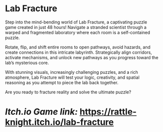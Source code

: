 # **Lab Fracture**

Step into the mind-bending world of Lab Fracture, a captivating puzzle game created in just 48 hours! Navigate a stranded scientist through a warped and fragmented laboratory where each room is a self-contained puzzle.

Rotate, flip, and shift entire rooms to open pathways, avoid hazards, and create connections in this intricate labyrinth. Strategically align corridors, activate mechanisms, and unlock new pathways as you progress toward the lab’s mysterious core.

With stunning visuals, increasingly challenging puzzles, and a rich atmosphere, Lab Fracture will test your logic, creativity, and spatial reasoning as you attempt to piece the lab back together.

Are you ready to fracture reality and solve the ultimate puzzle?

# *Itch.io Game link:* https://rattle-knight.itch.io/lab-fracture
